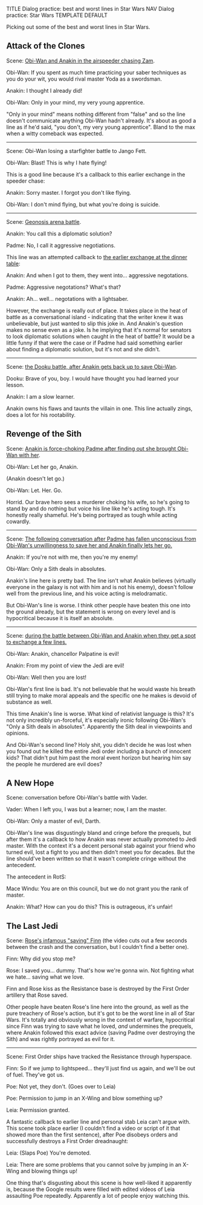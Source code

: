 TITLE Dialog practice: best and worst lines in Star Wars
NAV Dialog practice: Star Wars
TEMPLATE DEFAULT

Picking out some of the best and worst lines in Star Wars.

## Attack of the Clones

Scene: [Obi-Wan and Anakin in the airspeeder chasing Zam](https://www.youtube.com/watch?v=v-iDFxFC_9E).

<div class="indent">

Obi-Wan: If you spent as much time practicing your saber techniques as you do your wit, you would rival master Yoda as a swordsman.

Anakin: I thought I already did!

Obi-Wan: Only in your mind, my very young apprentice.

</div>

"Only in your mind" means nothing different from "false" and so the line doesn't communicate anything Obi-Wan hadn't already. It's about as good a line as if he'd said, "you don't, my very young apprentice". Bland to the max when a witty comeback was expected.

---

Scene: Obi-Wan losing a starfighter battle to Jango Fett.

<div class="indent">

Obi-Wan: Blast! This is why I hate flying!

</div>

This is a good line because it's a callback to this earlier exchange in the speeder chase:

<div class="indent">

Anakin: Sorry master. I forgot you don't like flying.

Obi-Wan: I don't mind flying, but what you're doing is suicide.

</div>

---

Scene: [Geonosis arena battle](https://youtu.be/cK5zMDVGF2Y?t=205).

<div class="indent">

Anakin: You call this a diplomatic solution?

Padme: No, I call it aggressive negotiations.

</div>

This line was an attempted callback to [the earlier exchange at the dinner table](https://www.youtube.com/watch?v=7viGWaR675I):

<div class="indent">

Anakin: And when I got to them, they went into... aggressive negotations.

Padme: Aggressive negotations? What's that?

Anakin: Ah... well... negotations with a lightsaber.

</div>

However, the exchange is really out of place. It takes place in the heat of battle as a conversational island - indicating that the writer knew it was unbelievable, but just wanted to slip this joke in. And Anakin's question makes no sense even as a joke. Is he implying that it's normal for senators to look diplomatic solutions when caught in the heat of battle? It would be a little funny if that were the case or if Padme had said something earlier about finding a diplomatic solution, but it's not and she didn't.

---

Scene: [the Dooku battle, after Anakin gets back up to save Obi-Wan](https://www.youtube.com/watch?v=IFd0cH4qKxg).

<div class="indent">

Dooku: Brave of you, boy. I would have thought you had learned your lesson.

Anakin: I am a slow learner.

</div>

Anakin owns his flaws and taunts the villain in one. This line actually zings, does a lot for his rootability.

## Revenge of the Sith

Scene: [Anakin is force-choking Padme after finding out she brought Obi-Wan with her](https://youtu.be/J8QLKWvVK14?t=200).

<div class="indent">

Obi-Wan: Let her go, Anakin.

(Anakin doesn't let go.)

Obi-Wan: Let. Her. Go.

</div>

Horrid. Our brave hero sees a murderer choking his wife, so he's going to stand by and do nothing but voice his line like he's acting tough. It's honestly really shameful. He's being portrayed as tough while acting cowardly.

---

Scene: [The following conversation after Padme has fallen unconscious from Obi-Wan's unwillingness to save her and Anakin finally lets her go.](https://youtu.be/J8QLKWvVK14?t=279)

<div class="indent">

Anakin: If you're not with me, then you're my enemy!

Obi-Wan: Only a Sith deals in absolutes.

</div>

Anakin's line here is pretty bad. The line isn't what Anakin believes (virtually everyone in the galaxy is not with him and is not his enemy), doesn't follow well from the previous line, and his voice acting is melodramatic.

But Obi-Wan's line is worse. I think other people have beaten this one into the ground already, but the statement is wrong on every level and is hypocritical because it is itself an absolute.

---

Scene: [during the battle between Obi-Wan and Anakin when they get a spot to exchange a few lines.](https://www.youtube.com/watch?v=37Q0fx5r-H8)

<div class="indent">

Obi-Wan: Anakin, chancellor Palpatine is evil!

Anakin: From my point of view the Jedi are evil!

Obi-Wan: Well then you are lost!

</div>

Obi-Wan's first line is bad. It's not believable that he would waste his breath still trying to make moral appeals and the specific one he makes is devoid of substance as well.

This time Anakin's line is worse. What kind of relativist language is this? It's not only incredibly un-forceful, it's especially ironic following Obi-Wan's "Only a Sith deals in absolutes". Apparently the Sith deal in viewpoints and opinions.

And Obi-Wan's second line? Holy shit, you didn't decide he was lost when you found out he killed the entire Jedi order including a bunch of innocent kids? That didn't put him past the moral event horizon but hearing him say the people he murdered are evil does?

## A New Hope

Scene: conversation before Obi-Wan's battle with Vader.

<div class="indent">

Vader: When I left you, I was but a learner; now, I am the master.

Obi-Wan: Only a master of evil, Darth.

</div>

Obi-Wan's line was disgustingly bland and cringe before the prequels, but after them it's a callback to how Anakin was never actually promoted to Jedi master. With the context it's a decent personal stab against your friend who turned evil, lost a fight to you and then didn't meet you for decades. But the line should've been written so that it wasn't complete cringe without the antecedent.

The antecedent in RotS:

<div class="indent">

Mace Windu: You are on this council, but we do not grant you the rank of master.

Anakin: What? How can you do this? This is outrageous, it's unfair!

</div>

## The Last Jedi

Scene: [Rose's infamous "saving" Finn](https://www.youtube.com/watch?v=79CNws71XlI) (the video cuts out a few seconds between the crash and the conversation, but I couldn't find a better one).

<div class="indent">

Finn: Why did you stop me?

Rose: I saved you... dummy. That's how we're gonna win. Not fighting what we hate... saving what we love.

Finn and Rose kiss as the Resistance base is destroyed by the First Order artillery that Rose saved.

</div>

Other people have beaten Rose's line here into the ground, as well as the pure treachery of Rose's action, but it's got to be the worst line in all of Star Wars. It's totally and obviously wrong in the context of warfare, hypocritical since Finn was trying to save what he loved, *and* undermines the prequels, where Anakin followed this exact advice (saving Padme over destroying the Sith) and was rightly portrayed as evil for it.

---

Scene: First Order ships have tracked the Resistance through hyperspace.

<div class="indent">

Finn: So if we jump to lightspeed... they'll just find us again, and we'll be out of fuel. They've got us.

Poe: Not yet, they don't. (Goes over to Leia)

Poe: Permission to jump in an X-Wing and blow something up?

Leia: Permission granted.

</div>

A fantastic callback to earlier line and personal stab Leia can't argue with. This scene took place earlier (I couldn't find a video or script of it that showed more than the first sentence), after Poe disobeys orders and successfully destroys a First Order dreadnaught:

<div class="indent">

Leia: (Slaps Poe) You're demoted.

Leia: There are some problems that you cannot solve by jumping in an X-Wing and blowing things up!

</div>

One thing that's disgusting about this scene is how well-liked it apparently is, because the Google results were filled with edited videos of Leia assaulting Poe repeatedly. Apparently a lot of people enjoy watching this.

